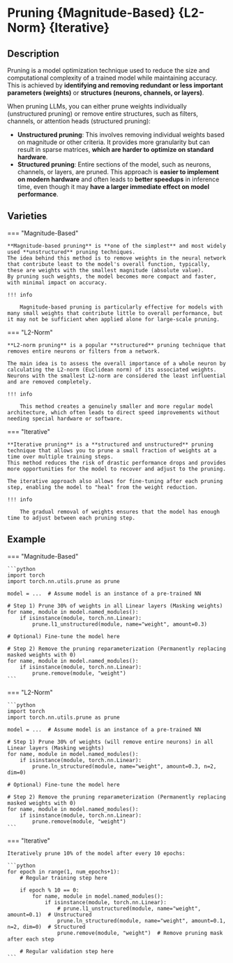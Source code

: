 # Pruning {Magnitude-Based} {L2-Norm} {Iterative}

## Description

Pruning is a model optimization technique used to reduce the size and computational complexity of a trained model while maintaining accuracy.
This is achieved by **identifying and removing redundant or less important parameters (weights)** or **structures (neurons, channels, or layers)**.

When pruning LLMs, you can either prune weights individually (unstructured pruning) or remove entire structures, such as filters, channels, or attention heads (structured pruning):

- **Unstructured pruning**: This involves removing individual weights based on magnitude or other criteria. It provides more granularity but can result in sparse matrices, **which are harder to optimize on standard hardware**.
- **Structured pruning**: Entire sections of the model, such as neurons, channels, or layers, are pruned. This approach is **easier to implement on modern hardware** and often leads to **better speedups** in inference time, even though it may **have a larger immediate effect on model performance**.

## Varieties

=== "Magnitude-Based"

    **Magnitude-based pruning** is **one of the simplest** and most widely used **unstructured** pruning techniques.
    The idea behind this method is to remove weights in the neural network that contribute least to the model's overall function, typically, these are weights with the smallest magnitude (absolute value).
    By pruning such weights, the model becomes more compact and faster, with minimal impact on accuracy.

    !!! info

        Magnitude-based pruning is particularly effective for models with many small weights that contribute little to overall performance, but it may not be sufficient when applied alone for large-scale pruning.

=== "L2-Norm"

    **L2-norm pruning** is a popular **structured** pruning technique that removes entire neurons or filters from a network.

    The main idea is to assess the overall importance of a whole neuron by calculating the L2-norm (Euclidean norm) of its associated weights.
    Neurons with the smallest L2-norm are considered the least influential and are removed completely.

    !!! info

        This method creates a genuinely smaller and more regular model architecture, which often leads to direct speed improvements without needing special hardware or software.

=== "Iterative"

    **Iterative pruning** is a **structured and unstructured** pruning technique that allows you to prune a small fraction of weights at a time over multiple training steps.
    This method reduces the risk of drastic performance drops and provides more opportunities for the model to recover and adjust to the pruning.

    The iterative approach also allows for fine-tuning after each pruning step, enabling the model to "heal" from the weight reduction.

    !!! info

        The gradual removal of weights ensures that the model has enough time to adjust between each pruning step.

## Example

=== "Magnitude-Based"

    ```python
    import torch
    import torch.nn.utils.prune as prune

    model = ...  # Assume model is an instance of a pre-trained NN

    # Step 1) Prune 30% of weights in all Linear layers (Masking weights)
    for name, module in model.named_modules():
        if isinstance(module, torch.nn.Linear):
            prune.l1_unstructured(module, name="weight", amount=0.3)

    # Optional) Fine-tune the model here

    # Step 2) Remove the pruning reparameterization (Permanently replacing masked weights with 0)
    for name, module in model.named_modules():
        if isinstance(module, torch.nn.Linear):
            prune.remove(module, "weight")
    ```

=== "L2-Norm"

    ```python
    import torch
    import torch.nn.utils.prune as prune

    model = ...  # Assume model is an instance of a pre-trained NN

    # Step 1) Prune 30% of weights (will remove entire neurons) in all Linear layers (Masking weights)
    for name, module in model.named_modules():
        if isinstance(module, torch.nn.Linear):
            prune.ln_structured(module, name="weight", amount=0.3, n=2, dim=0)

    # Optional) Fine-tune the model here

    # Step 2) Remove the pruning reparameterization (Permanently replacing masked weights with 0)
    for name, module in model.named_modules():
        if isinstance(module, torch.nn.Linear):
            prune.remove(module, "weight")
    ```

=== "Iterative"

    Iteratively prune 10% of the model after every 10 epochs:

    ```python
    for epoch in range(1, num_epochs+1):
        # Regular training step here

        if epoch % 10 == 0:
            for name, module in model.named_modules():
                if isinstance(module, torch.nn.Linear):
                    # prune.l1_unstructured(module, name="weight", amount=0.1)  # Unstructured
                    prune.ln_structured(module, name="weight", amount=0.1, n=2, dim=0)  # Structured
                    prune.remove(module, "weight")  # Remove pruning mask after each step

        # Regular validation step here
    ```

